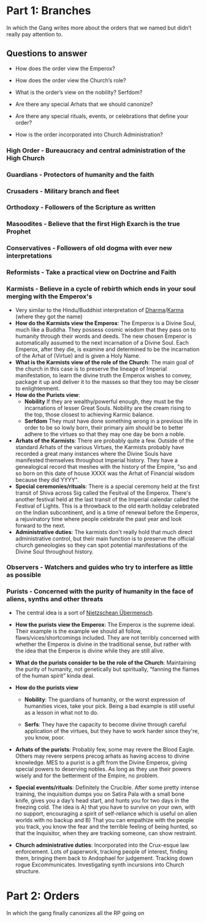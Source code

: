 # Part 1: Branches

In which the Gang writes more about the orders that we named but didn’t really pay attention to.

## Questions to answer

- How does the order view the Emperox?

- How does the order view the Church’s role?

- What is the order’s view on the nobility? Serfdom?

- Are there any special Arhats that we should canonize?

- Are there any special rituals, events, or celebrations that define your order?

- How is the order incorporated into Church Administration?

### High Order - Bureaucracy and central administration of the High Church

### Guardians - Protectors of humanity and the faith

### Crusaders - Military branch and fleet

### Orthodoxy - Followers of the Scripture as written

### Masoodites - Believe that the first High Exarch is the true Prophet

### Conservatives - Followers of old dogma with ever new interpretations

### Reformists - Take a practical view on Doctrine and Faith

### Karmists - Believe in a cycle of rebirth which ends in your soul merging with the Emperox's

- Very similar to the Hindu/Buddhist interpretation of [Dharma](https://en.wikipedia.org/wiki/Dharma)/[Karma](https://en.wikipedia.org/wiki/Karma) (where they got the name)
- **How do the Karmists view the Emperox**: The Emperox is a Divine Soul, much like a Buddha. They possess cosmic wisdom that they pass on to humanity through their words and deeds. The new chosen Emperor is automatically assumed to the next incarnation of a Divine Soul. Each Emperox, after they die, is examine and determined to be the incarnation of the Arhat of (Virtue) and is given a Holy Name.
- **What is the Karmists view of the role of the Church**: The main goal of the church in this case is to preserve the lineage of Imperial manifestation, to learn the divine truth the Emperox wishes to convey, package it up and deliver it to the masses so that they too may be closer to enlightenment.
- **How do the Purists view**:
    - **Nobility** If they are wealthy/powerful enough, they must be the incarnations of lesser Great Souls. Nobility are the cream rising to the top, those closest to achieving Karmic balance.
    - **Serfdom** They must have done something wrong in a previous life in order to be so lowly born, their primary aim should be to better adhere to the virtues so that they may one day be born a noble.
- **Arhats of the Karmists**: There are probably quite a few. Outside of the standard Arhats of the various Virtues, the Karmists probably have recorded a great many instances where the Divine Souls have manifested themselves throughout Imperial history. They have a genealogical record that meshes with the history of the Empire, "so and so born on this date of house XXXX was the Arhat of Financial wisdom because they did YYYY".
- **Special ceremonies/rituals**: There is a special ceremony held at the first transit of Shiva across Sig called the Fesitval of the Emperox. There's another festival held at the last transit of the Imperial calendar called the Festival of Lights. This is a throwback to the old earth holiday celebrated on the Indian subcontinent, and is a time of renewal before the Emperox, a rejuvinatory time where people celebrate the past year and look forward to the next.
- **Administrative duties**: The karmists don't really hold that much direct administrative control, but their main function is to preserve the official church geneologies so they can spot potential manifestations of the Divine Soul throughout history.

### Observers - Watchers and guides who try to interfere as little as possible

### Purists - Concerned with the purity of humanity in the face of aliens, synths and other threats

- The central idea is a sort of [Nietzschean Übermensch](https://en.wikipedia.org/wiki/%C3%9Cbermensch).

- **How the purists view the Emperox**:  The Emperox is the supreme ideal. Their example is the example we should all follow, flaws/vices/shortcomings included. They are not terribly concerned with whether the Emperox is divine in the traditional sense, but rather with the idea that the Emperox is divine while they are still alive.

- **What do the purists consider to be the role of the Church**: Maintaining the purity of humanity, not genetically but spiritually, “fanning the flames of the human spirit” kinda deal.

- **How do the purists view**

    - **Nobility**: The guardians of humanity, or the worst expression of humanities vices, take your pick. Being a bad example is still useful as a lesson in what not to do.

    - **Serfs**: They have the capacity to become divine through careful application of the virtues, but they have to work harder since they're, you know, poor.

- **Arhats of the purists**: Probably few, some may revere the Blood Eagle. Others may revere serpens precog arhats as having access to divine knowledge. MES to a purist is a gift from the Divine Emperox, giving special powers to deserving nobles. As long as they use their powers wisely and for the betterment of the Empire, no problem.

- **Special events/rituals**: Definitely the Crucible. After some pretty intense training, the inquisition dumps you on Satira Pala with a small bone knife, gives you a day’s head start, and hunts you for two days in the freezing cold. The idea is A) that you have to survive on your own, with no support, encouraging a spirit of self-reliance which is useful on alien worlds with no backup and B) That you can empathize with the people you track, you know the fear and the terrible feeling of being hunted, so that the Inquisitor, when they are tracking someone, can show restraint.

- **Church administrative duties**: Incorporated into the Crux-esque law enforcement. Lots of paperwork, tracking people of interest, finding them, bringing them back to Andophael for judgement. Tracking down rogue Excommunicates. Investigating synth incursions into Church structure.

# Part 2: Orders

In which the gang finally canonizes all the RP going on


